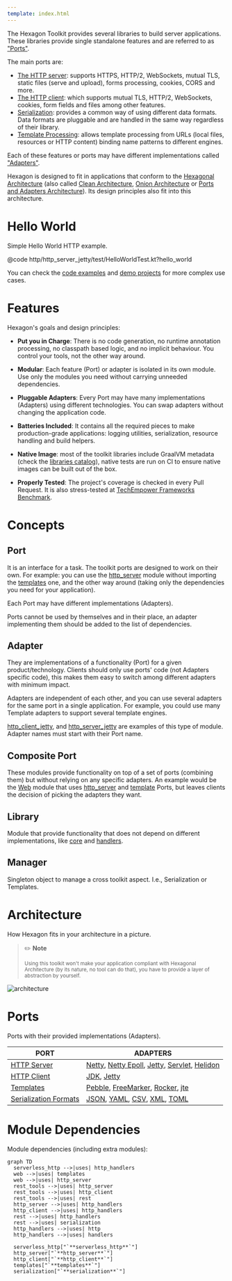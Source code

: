 ```yaml
---
template: index.html
---
```


The Hexagon Toolkit provides several libraries to build server applications. These libraries provide
single standalone features and are referred to as ["Ports"][Ports and Adapters Architecture].

The main ports are:

* [The HTTP server]: supports HTTPS, HTTP/2, WebSockets, mutual TLS, static files (serve and
  upload), forms processing, cookies, CORS and more.
* [The HTTP client]: which supports mutual TLS, HTTP/2, WebSockets, cookies, form fields and files
  among other features.
* [Serialization]: provides a common way of using different data formats. Data formats are pluggable
  and are handled in the same way regardless of their library.
* [Template Processing]: allows template processing from URLs (local files, resources or HTTP
  content) binding name patterns to different engines.

Each of these features or ports may have different implementations called
["Adapters"][Ports and Adapters Architecture].

Hexagon is designed to fit in applications that conform to the [Hexagonal Architecture] (also called
[Clean Architecture], [Onion Architecture] or [Ports and Adapters Architecture]). Its design
principles also fit into this architecture.

[The HTTP server]: http_server.md
[The HTTP client]: http_client.md
[Serialization]: serialization.md
[Template Processing]: templates.md
[Hexagonal Architecture]: http://fideloper.com/hexagonal-architecture
[Clean Architecture]: https://8thlight.com/blog/uncle-bob/2012/08/13/the-clean-architecture.html
[Onion Architecture]: https://dzone.com/articles/onion-architecture-is-interesting
[Ports and Adapters Architecture]: https://herbertograca.com/2017/09/14/ports-adapters-architecture

# Hello World
Simple Hello World HTTP example.

@code http/http_server_jetty/test/HelloWorldTest.kt?hello_world

You can check the [code examples] and [demo projects] for more complex use cases.

[code examples]: examples/http_server_examples.md
[demo projects]: examples/example_projects.md

# Features
Hexagon's goals and design principles:

* **Put you in Charge**: There is no code generation, no runtime annotation processing, no classpath
  based logic, and no implicit behaviour. You control your tools, not the other way around.

* **Modular**: Each feature (Port) or adapter is isolated in its own module. Use only the modules
  you need without carrying unneeded dependencies.

* **Pluggable Adapters**: Every Port may have many implementations (Adapters) using different
  technologies. You can swap adapters without changing the application code.

* **Batteries Included**: It contains all the required pieces to make production-grade applications:
  logging utilities, serialization, resource handling and build helpers.

* **Native Image**: most of the toolkit libraries include GraalVM metadata (check the [libraries
  catalog]), native tests are run on CI to ensure native images can be built out of the box.

* **Properly Tested**: The project's coverage is checked in every Pull Request. It is also
  stress-tested at [TechEmpower Frameworks Benchmark][benchmark].

[benchmark]: https://www.techempower.com/benchmarks
[libraries catalog]: https://www.graalvm.org/native-image/libraries-and-frameworks

# Concepts

## Port
It is an interface for a task. The toolkit ports are designed to work on their own. For example: you
can use the [http_server] module without importing the [templates] one, and the other way around
(taking only the dependencies you need for your application).

Each Port may have different implementations (Adapters).

Ports cannot be used by themselves and in their place, an adapter implementing them should be added
to the list of dependencies.

## Adapter
They are implementations of a functionality (Port) for a given product/technology. Clients should
only use ports' code (not Adapters specific code), this makes them easy to switch among different
adapters with minimum impact.

Adapters are independent of each other, and you can use several adapters for the same port in a
single application. For example, you could use many Template adapters to support several template
engines.

[http_client_jetty], and [http_server_jetty] are examples of this type of module. Adapter names must
start with their Port name.

## Composite Port
These modules provide functionality on top of a set of ports (combining them) but without relying on
any specific adapters. An example would be the [Web] module that uses [http_server] and
[template][Template Processing] Ports, but leaves clients the decision of picking the adapters they
want.

## Library
Module that provide functionality that does not depend on different implementations, like [core] and
[handlers].

## Manager
Singleton object to manage a cross toolkit aspect. I.e., Serialization or Templates.

[core]: core.md
[handlers]: handlers.md

[http_server]: http_server.md
[templates]: templates.md

[http_client_jetty]: http_client_jetty.md
[http_server_jetty]: http_server_jetty.md

[Web]: web.md

# Architecture
How Hexagon fits in your architecture in a picture.

> ✏️ **Note**
>
> <sup>Using this toolkit won't make your application compliant with Hexagonal Architecture (by its
> nature, no tool can do that), you have to provide a layer of abstraction by yourself.</sup>

![architecture](img/architecture.svg)

# Ports
Ports with their provided implementations (Adapters).

| PORT                    | ADAPTERS                                              |
|-------------------------|-------------------------------------------------------|
| [HTTP Server]           | [Netty], [Netty Epoll], [Jetty], [Servlet], [Helidon] |
| [HTTP Client]           | [JDK][JDK Client], [Jetty][Jetty Client]            |
| [Templates]             | [Pebble], [FreeMarker], [Rocker], [jte]               |
| [Serialization Formats] | [JSON], [YAML], [CSV], [XML], [TOML]                  |

[HTTP Server]: http_server.md
[Netty]: http_server_netty.md
[Netty Epoll]: http_server_netty_epoll.md
[Jetty]: http_server_jetty.md
[Servlet]: http_server_servlet.md
[Helidon]: http_server_helidon.md
[HTTP Client]: http_client.md
[JDK Client]: http_client_jdk.md
[Jetty Client]: http_client_jetty.md
[Templates]: templates.md
[Pebble]: templates_pebble.md
[FreeMarker]: templates_freemarker.md
[Rocker]: templates_rocker.md
[jte]: templates_jte.md
[Serialization Formats]: serialization.md
[JSON]: api/serialization/serialization_jackson_json/com.hexagontk.serialization.jackson.json/-json
[YAML]: api/serialization/serialization_jackson_yaml/com.hexagontk.serialization.jackson.yaml/-yaml
[CSV]: api/serialization/serialization_jackson_csv/com.hexagontk.serialization.jackson.csv/-csv
[XML]: api/serialization/serialization_jackson_xml/com.hexagontk.serialization.jackson.xml/-xml
[TOML]: api/serialization/serialization_jackson_toml/com.hexagontk.serialization.jackson.toml/-toml

# Module Dependencies
Module dependencies (including extra modules):

```mermaid
graph TD
  serverless_http -->|uses| http_handlers
  web -->|uses| templates
  web -->|uses| http_server
  rest_tools -->|uses| http_server
  rest_tools -->|uses| http_client
  rest_tools -->|uses| rest
  http_server -->|uses| http_handlers
  http_client -->|uses| http_handlers
  rest -->|uses| http_handlers
  rest -->|uses| serialization
  http_handlers -->|uses| http
  http_handlers -->|uses| handlers

  serverless_http["`**serverless_http**`"]
  http_server["`**http_server**`"]
  http_client["`**http_client**`"]
  templates["`**templates**`"]
  serialization["`**serialization**`"]
```
